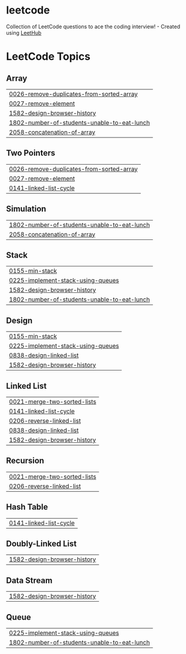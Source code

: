 # leetcode
Collection of LeetCode questions to ace the coding interview! - Created using [LeetHub](https://github.com/QasimWani/LeetHub)

<!---LeetCode Topics Start-->
# LeetCode Topics
## Array
|  |
| ------- |
| [0026-remove-duplicates-from-sorted-array](https://github.com/sajal2692/leetcode/tree/master/0026-remove-duplicates-from-sorted-array) |
| [0027-remove-element](https://github.com/sajal2692/leetcode/tree/master/0027-remove-element) |
| [1582-design-browser-history](https://github.com/sajal2692/leetcode/tree/master/1582-design-browser-history) |
| [1802-number-of-students-unable-to-eat-lunch](https://github.com/sajal2692/leetcode/tree/master/1802-number-of-students-unable-to-eat-lunch) |
| [2058-concatenation-of-array](https://github.com/sajal2692/leetcode/tree/master/2058-concatenation-of-array) |
## Two Pointers
|  |
| ------- |
| [0026-remove-duplicates-from-sorted-array](https://github.com/sajal2692/leetcode/tree/master/0026-remove-duplicates-from-sorted-array) |
| [0027-remove-element](https://github.com/sajal2692/leetcode/tree/master/0027-remove-element) |
| [0141-linked-list-cycle](https://github.com/sajal2692/leetcode/tree/master/0141-linked-list-cycle) |
## Simulation
|  |
| ------- |
| [1802-number-of-students-unable-to-eat-lunch](https://github.com/sajal2692/leetcode/tree/master/1802-number-of-students-unable-to-eat-lunch) |
| [2058-concatenation-of-array](https://github.com/sajal2692/leetcode/tree/master/2058-concatenation-of-array) |
## Stack
|  |
| ------- |
| [0155-min-stack](https://github.com/sajal2692/leetcode/tree/master/0155-min-stack) |
| [0225-implement-stack-using-queues](https://github.com/sajal2692/leetcode/tree/master/0225-implement-stack-using-queues) |
| [1582-design-browser-history](https://github.com/sajal2692/leetcode/tree/master/1582-design-browser-history) |
| [1802-number-of-students-unable-to-eat-lunch](https://github.com/sajal2692/leetcode/tree/master/1802-number-of-students-unable-to-eat-lunch) |
## Design
|  |
| ------- |
| [0155-min-stack](https://github.com/sajal2692/leetcode/tree/master/0155-min-stack) |
| [0225-implement-stack-using-queues](https://github.com/sajal2692/leetcode/tree/master/0225-implement-stack-using-queues) |
| [0838-design-linked-list](https://github.com/sajal2692/leetcode/tree/master/0838-design-linked-list) |
| [1582-design-browser-history](https://github.com/sajal2692/leetcode/tree/master/1582-design-browser-history) |
## Linked List
|  |
| ------- |
| [0021-merge-two-sorted-lists](https://github.com/sajal2692/leetcode/tree/master/0021-merge-two-sorted-lists) |
| [0141-linked-list-cycle](https://github.com/sajal2692/leetcode/tree/master/0141-linked-list-cycle) |
| [0206-reverse-linked-list](https://github.com/sajal2692/leetcode/tree/master/0206-reverse-linked-list) |
| [0838-design-linked-list](https://github.com/sajal2692/leetcode/tree/master/0838-design-linked-list) |
| [1582-design-browser-history](https://github.com/sajal2692/leetcode/tree/master/1582-design-browser-history) |
## Recursion
|  |
| ------- |
| [0021-merge-two-sorted-lists](https://github.com/sajal2692/leetcode/tree/master/0021-merge-two-sorted-lists) |
| [0206-reverse-linked-list](https://github.com/sajal2692/leetcode/tree/master/0206-reverse-linked-list) |
## Hash Table
|  |
| ------- |
| [0141-linked-list-cycle](https://github.com/sajal2692/leetcode/tree/master/0141-linked-list-cycle) |
## Doubly-Linked List
|  |
| ------- |
| [1582-design-browser-history](https://github.com/sajal2692/leetcode/tree/master/1582-design-browser-history) |
## Data Stream
|  |
| ------- |
| [1582-design-browser-history](https://github.com/sajal2692/leetcode/tree/master/1582-design-browser-history) |
## Queue
|  |
| ------- |
| [0225-implement-stack-using-queues](https://github.com/sajal2692/leetcode/tree/master/0225-implement-stack-using-queues) |
| [1802-number-of-students-unable-to-eat-lunch](https://github.com/sajal2692/leetcode/tree/master/1802-number-of-students-unable-to-eat-lunch) |
<!---LeetCode Topics End-->